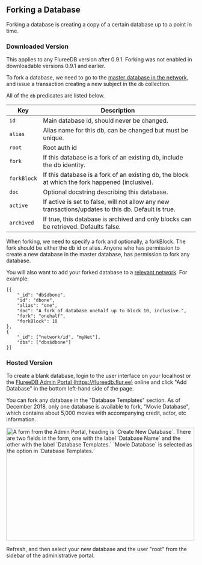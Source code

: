 
## Forking a Database

Forking a database is creating a copy of a certain database up to a point in time. 

### Downloaded Version

This applies to any FlureeDB version after 0.9.1. Forking was not enabled in downloadable versions 0.9.1 and earlier. 

To fork a database, we need to go to the [master database in the network](/docs/infrastructure/network-infrastructure#master-database), and issue a transaction creating a new subject in the `db` collection. 

All of the `db` predicates are listed below.

Key | Description
---|---
`id` | Main database id, should never be changed.
`alias` | Alias name for this db, can be changed but must be unique.
`root` | Root auth id
`fork` | If this database is a fork of an existing db, include the db identity.
`forkBlock` | If this database is a fork of an existing db, the block at which the fork happened (inclusive).
`doc` | Optional docstring describing this database.
`active` | If active is set to false, will not allow any new transactions/updates to this db. Default is true.
`archived` | If true, this database is archived and only blocks can be retrieved. Defaults false.

When forking, we need to specify a fork and optionally, a forkBlock. The fork should be either the db id or alias. Anyone who has permission to create a new database in the master database, has permission to fork any database. 

You will also want to add your forked database to a [relevant network](/docs/network-setup/network-settings). For example:

```
[{
    "_id": "db$dbone",
    "id": "dbone",
    "alias": "one",
    "doc": "A fork of database onehalf up to block 10, inclusive.",
    "fork": "onehalf",
    "forkBlock": 10
},
{
    "_id": ["network/id", "myNet"],
    "dbs": ["dbs$dbone"]
}]
```

### Hosted Version

To create a blank database, login to the user interface on your localhost or the [FlureeDB Admin Portal (https://flureedb.flur.ee)](https://flureedb.flur.ee) online and click "Add Database" in the bottom left-hand side of the page. 

You can fork any database in the "Database Templates" section. As of December 2018, only one database is available to fork, "Movie Database", which contains about 5,000 movies with accompanying credit, actor, etc information.

<p class="text-center">
    <img style="width: 500px; height: 300px" src="https://s3.amazonaws.com/fluree-docs/forkMovieDb.png" alt="A form from the Admin Portal, heading is `Create New Database`. There are two fields in the form, one with the label `Database Name` and the other with the label `Database Templates.` `Movie Database` is selected as the option in `Database Templates.`">
</p>


Refresh, and then select your new database and the user "root" from the sidebar of the administrative portal.  

